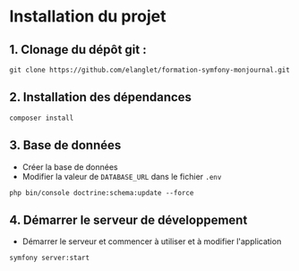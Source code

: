 # Installation du projet

## 1. Clonage du dépôt git :

```
git clone https://github.com/elanglet/formation-symfony-monjournal.git
```

## 2. Installation des dépendances 

```
composer install
```

## 3. Base de données

- Créer la base de données
- Modifier la valeur de `DATABASE_URL` dans le fichier `.env`

```
php bin/console doctrine:schema:update --force
```

## 4. Démarrer le serveur de développement

- Démarrer le serveur et commencer à utiliser et à modifier l'application

```
symfony server:start
```
